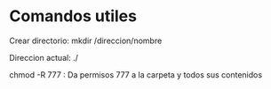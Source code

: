 # Comandos utiles

Crear directorio: mkdir /direccion/nombre

Direccion actual: ./

chmod -R 777 <carpeta> : Da permisos 777 a  la carpeta y todos sus contenidos
